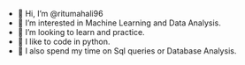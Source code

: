 
- 👋 Hi, I’m @ritumahali96
- 👀 I’m interested in Machine Learning and Data Analysis.
- 💞️ I’m looking to learn and practice.
- 💞️ I like to code in python.
- 💞️ I also spend my time on Sql queries or Database Analysis.                                
<!---
ritumahali96/ritumahali96 is a ✨ special ✨ repository because its `README.md` (this file) appears on your GitHub profile.
You can click the Preview link to take a look at your changes.
--->
